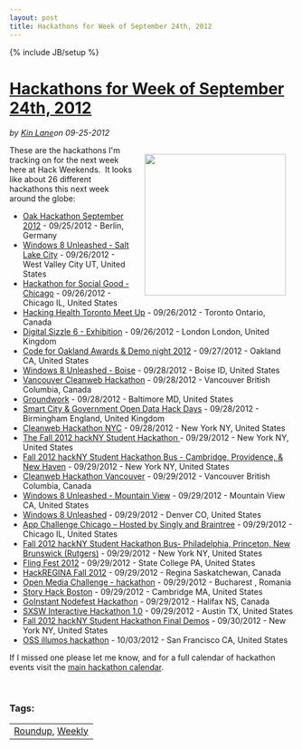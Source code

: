 ---layout: posttitle: Hackathons for Week of September 24th, 2012---{% include JB/setup %}<h1 class="title"><a href="#" rel="bookmark" title="Hackathons for Week of September 24th, 2012">Hackathons for Week of September 24th, 2012</a></h1><i><span class="small">by</span> <a href="https://plus.google.com/106460238807821851374" rel="author">Kin Lane</a><span class="small">on</span> <span class="post-date">09-25-2012</span></i><p></p><p><img style="padding: 15px;" src="http://kinlane-productions.s3.amazonaws.com/api-evangelist-site/blog/Hackathon-Tag-Cloud-2.png" alt="" width="250" align="right" /></p>
<p><span>These are the hackathons I'm tracking on for the next week here at Hack Weekends. &nbsp;It looks like about 26 different hackathons this next week around the globe:</span></p>
<ul class="mainlist">
<li><a href="http://wiki.apache.org/jackrabbit/Oak%20Hackathon%20September%202012">Oak Hackathon September 2012</a>&nbsp;- 09/25/2012 - Berlin, Germany</li>
<li><a href="http://win8unleashedslc-srch.eventbrite.com/">Windows 8 Unleashed - Salt Lake City</a>&nbsp;- 09/26/2012 - West Valley City UT, United States</li>
<li><a href="http://wvchi-hackathon-srch.eventbrite.com/">Hackathon for Social Good - Chicago</a>&nbsp;- 09/26/2012 - Chicago IL, United States</li>
<li><a href="http://hackinghealthtoronto-srch.eventbrite.com/">Hacking Health Toronto Meet Up</a>&nbsp;- 09/26/2012 - Toronto Ontario, Canada</li>
<li><a href="http://sizzle6exhibition-srch.eventbrite.com/">Digital Sizzle 6 - Exhibition</a>&nbsp;- 09/26/2012 - London London, United Kingdom</li>
<li><a href="http://codeforoakland2012awards-srch.eventbrite.com/">Code for Oakland Awards &amp; Demo night 2012</a>&nbsp;- 09/27/2012 - Oakland CA, United States</li>
<li><a href="http://win8unleashedboise-srch.eventbrite.com/">Windows 8 Unleashed - Boise</a>&nbsp;- 09/28/2012 - Boise ID, United States</li>
<li><a href="http://yvrcleanweb-srch.eventbrite.com/">Vancouver Cleanweb Hackathon</a>&nbsp;- 09/28/2012 - Vancouver British Columbia, Canada</li>
<li><a href="http://groundwork-srch.eventbrite.com/">Groundwork</a>&nbsp;- 09/28/2012 - Baltimore MD, United States</li>
<li><a href="http://smartgodhd-srch.eventbrite.com/">Smart City &amp; Government Open Data Hack Days</a>&nbsp;- 09/28/2012 - Birmingham England, United Kingdom</li>
<li><a href="http://nyc-cleanweb-srch.eventbrite.com/">Cleanweb Hackathon NYC</a>&nbsp;- 09/28/2012 - New York NY, United States</li>
<li><a href="http://hackny.org/a/f2012/">The Fall 2012 hackNY Student Hackathon&nbsp;</a>- 09/29/2012 - New York NY, United States</li>
<li><a href="http://fall2012hacknycambridgebus-srch.eventbrite.com/">Fall 2012 hackNY Student Hackathon Bus - Cambridge, Providence, &amp; New Haven</a>&nbsp;- 09/29/2012 - New York NY, United States</li>
<li><a href="http://cleanwebvancouver-srch.eventbrite.com/">Cleanweb Hackathon Vancouver</a>&nbsp;- 09/29/2012 - Vancouver British Columbia, Canada</li>
<li><a href="http://win8unleasheddojo-srch.eventbrite.com/">Windows 8 Unleashed - Mountain View</a>&nbsp;- 09/29/2012 - Mountain View CA, United States</li>
<li><a href="http://denverwindows8unleashed-srch.eventbrite.com/">Windows 8 Unleashed</a>&nbsp;- 09/29/2012 - Denver CO, United States</li>
<li><a href="http://appchicago-srch.eventbrite.com/">App Challenge Chicago &ndash;&nbsp;Hosted by Singly and Braintree</a>&nbsp;- 09/29/2012 - Chicago IL, United States</li>
<li><a href="http://fall2012hacknyphillybus-srch.eventbrite.com/">Fall 2012 hackNY Student Hackathon Bus- Philadelphia, Princeton, New Brunswick (Rutgers)</a>&nbsp;- 09/29/2012 - New York NY, United States</li>
<li><a href="http://flingfest2012-srch.eventbrite.com/">Fling Fest 2012</a>&nbsp;- 09/29/2012 - State College PA, United States</li>
<li><a href="http://hackregina-srch.eventbrite.com/">HackREGINA Fall 2012</a>&nbsp;- 09/29/2012 - Regina Saskatchewan, Canada</li>
<li><a href="http://openmediachallenge-srch.eventbrite.com/">Open Media Challenge - hackathon</a>&nbsp;- 09/29/2012 - Bucharest , Romania</li>
<li><a href="http://storyhackboston-srch.eventbrite.com/">Story Hack Boston</a>&nbsp;- 09/29/2012 - Cambridge MA, United States</li>
<li><a href="http://goinstant-srch.eventbrite.com/">GoInstant Nodefest Hackathon</a>&nbsp;- 09/29/2012 - Halifax NS, Canada</li>
<li><a href="http://sxswinteractivehackathon-srch.eventbrite.com/">SXSW Interactive Hackathon 1.0</a>&nbsp;- 09/29/2012 - Austin TX, United States</li>
<li><a href="http://hacknyf2012-srch.eventbrite.com/">Fall 2012 hackNY Student Hackathon Final Demos</a>&nbsp;- 09/30/2012 - New York NY, United States</li>
<li><a href="http://illumos2012hackathon-srch.eventbrite.com/">OSS illumos hackathon</a>&nbsp;- 10/03/2012 - San Francisco CA, United States</li>
</ul>
<p><span>If I missed one please let me know, and for a full calendar of hackathon events visit the&nbsp;</span><a title="Hackathon Calendar" href="/">main hackathon calendar</a><span>.</span></p>
<p><span>&nbsp;</span></p><h3>Tags:</h3><center><table cellpadding="5" cellspacing="5" width="90%" border="0"><tr><td><a href="/blog/tag.php?Search_Tag=Roundup">Roundup</a>, <a href="/blog/tag.php?Search_Tag=Weekly">Weekly</a></td></tr></table><br />